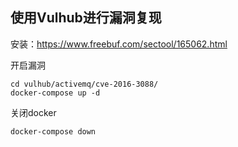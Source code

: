 ## 使用Vulhub进行漏洞复现

安装：https://www.freebuf.com/sectool/165062.html

开启漏洞

```
cd vulhub/activemq/cve-2016-3088/
docker-compose up -d
```

关闭docker

```
docker-compose down
```

